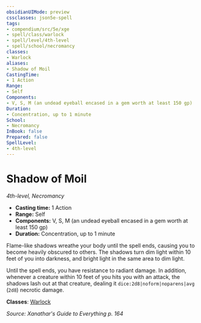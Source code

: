 ```yaml
---
obsidianUIMode: preview
cssclasses: json5e-spell
tags:
- compendium/src/5e/xge
- spell/class/warlock
- spell/level/4th-level
- spell/school/necromancy
classes:
- Warlock
aliases:
- Shadow of Moil
CastingTime: 
- 1 Action
Range:
- Self
Components:
- V, S, M (an undead eyeball encased in a gem worth at least 150 gp)
Duration:
- Concentration, up to 1 minute
School:
- Necromancy
InBook: false
Prepared: false
SpellLevel:
- 4th-level
---
```

# Shadow of Moil
*4th-level, Necromancy*  


- **Casting time:** 1 Action
- **Range:** Self
- **Components:** V, S, M (an undead eyeball encased in a gem worth at least 150 gp)
- **Duration:** Concentration, up to 1 minute

Flame-like shadows wreathe your body until the spell ends, causing you to become heavily obscured to others. The shadows turn dim light within 10 feet of you into darkness, and bright light in the same area to dim light.

Until the spell ends, you have resistance to radiant damage. In addition, whenever a creature within 10 feet of you hits you with an attack, the shadows lash out at that creature, dealing it `dice:2d8|noform|noparens|avg` (`2d8`) necrotic damage.

**Classes**: [Warlock](/3-Mechanics/CLI/lists/list-spells-classes-warlock.md)

*Source: Xanathar's Guide to Everything p. 164*